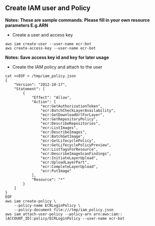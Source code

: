 ## Create IAM user and Policy

**Notes: These are sample commands. Please fill in your own resource parameters E.g.ARN**

* Create a user and access key

```
aws iam create-user --user-name ecr-bot
aws create-access-key --user-name ecr-bot
```

**Notes: Save access key id and key for later usage**

* Create the IAM policy and attach to the user

```
cat <<EOF > /tmp/iam_policy.json
{
    "Version": "2012-10-17",
    "Statement": [
        {
            "Effect": "Allow",
            "Action": [
                "ecr:GetAuthorizationToken",
                "ecr:BatchCheckLayerAvailability",
                "ecr:GetDownloadUrlForLayer",
                "ecr:GetRepositoryPolicy",
                "ecr:DescribeRepositories",
                "ecr:ListImages",
                "ecr:DescribeImages",
                "ecr:BatchGetImage",
                "ecr:GetLifecyclePolicy",
                "ecr:GetLifecyclePolicyPreview",
                "ecr:ListTagsForResource",
                "ecr:DescribeImageScanFindings",
                "ecr:InitiateLayerUpload",
                "ecr:UploadLayerPart",
                "ecr:CompleteLayerUpload",
                "ecr:PutImage"
            ],
            "Resource": "*"
        }
    ]
}
EOF
aws iam create-policy \
    --policy-name ECRLoginPolicy \
    --policy-document file:///tmp/iam_policy.json
aws iam attach-user-policy --policy-arn arn:aws:iam::[ACCOUNT_ID]:policy/ECRLoginPolicy --user-name ecr-bot
```